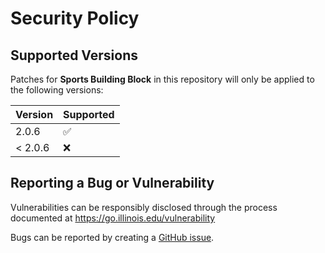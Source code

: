 # Security Policy

## Supported Versions

Patches for **Sports Building Block** in this repository will only be applied to the following versions:

| Version | Supported |
| ------- | ------------------ |
| 2.0.6 | :white_check_mark: |
| < 2.0.6 | :x: |

## Reporting a Bug or Vulnerability

Vulnerabilities can be responsibly disclosed through the process
 documented at https://go.illinois.edu/vulnerability

Bugs can be reported by creating a [GitHub issue](https://github.com/rokwire/sports-building-block/issues/new?assignees=&labels=bug&template=bug_report.md&title=%5BBUG%5D+).